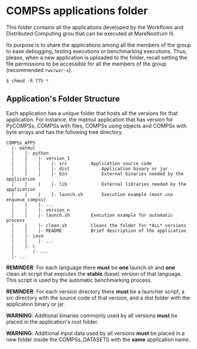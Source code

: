 # COMPSs applications folder

This folder contains all the applications developed by the Workflows and Distributed
Computing grou that can be executed at MareNostrum III. 

Its purpose is to share the applications among all the members of the group to ease
debugging, testing executions or benchmarking executions. Thus, please, when a new
application is uploaded to the folder, recall setting the file permissions to be 
accessible for all the members of the group (recommended `rwxrwxr-x`).

```$ chmod -R 775 *```


## Application's Folder Structure 

Each application has a unique folder that hosts all the versions for that application. 
For instance, the matmul application that has version for PyCOMPSs, COMPSs with files,
COMPSs using objects and COMPSs with byte arrays and has the following tree directory.

```
COMPSs_APPS
  |- matmul
  |    |- python
  |    |    |- version_1
  |    |    |    |- src			Application source code
  |    |    |    |- dist        	Application binary or jar
  |    |    |    |- bin         	External binaries needed by the application
  |    |    |    |- lib         	External libraries needed by the application
  |    |    |    |- launch.sh     	Execution example (must use enqueue_compss)
  |    |    |- ...
  |    |    |- version_n
  |    |    |- launch.sh		Execution example for automatic process
  |    |    |- clean.sh			Cleans the folder for *ALL* versions
  |    |    |- README			Brief description of the application
  |    |- java
  |    |    |- ...
  |    |- c
  |    	  |- ...
  |- ...
```

**REMINDER**: For each language there **must** be **one** launch.sh and **one** clean.sh script
          that executes the **stable** (base) version of that language. This script is used by
          the automatic benchmarking process. 

**REMINDER**: For each version directory there **must** be a launcher script, a src directory with
the source code of that version, and a dist folder with the application binary or jar.


**WARNING**: Addtional binaries commonly used by all versions **must** be placed in the
         application's root folder.

**WARNING**: Additional input data used by all versions **must** be placed in a new folder
         inside the COMPSs_DATASETS with the **same** application name.

